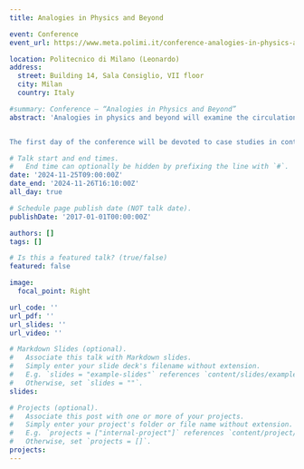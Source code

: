 ```yaml
---
title: Analogies in Physics and Beyond

event: Conference
event_url: https://www.meta.polimi.it/conference-analogies-in-physics-and-beyond/

location: Politecnico di Milano (Leonardo)
address:
  street: Building 14, Sala Consiglio, VII floor
  city: Milan
  country: Italy

#summary: Conference – “Analogies in Physics and Beyond”
abstract: 'Analogies in physics and beyond will examine the circulation of models within and across the sciences. Leading contemporary epistemologists will analyse the process of exchanging scientific knowledge from one field to another, detailing the challenges that often stand in the way of such transfers, as well as the opportunities that emerge from current research. The overarching aim is to dig deeper into the creative side of scientific thinking while tackling the philosophical questions that successful exchanges raise.


The first day of the conference will be devoted to case studies in contemporary physics, with talks on symmetry-breaking, quantum mechanics and black hole thermodynamics. The second day will move past physics to discuss relevant examples of analogies in biology, economics, robotics and AI. For its theme and ambition, the conference aims to be useful not only to specialists in epistemology but also to scientists and educators interested in the cognitive and social foundations of scientific research.'

# Talk start and end times.
#   End time can optionally be hidden by prefixing the line with `#`.
date: '2024-11-25T09:00:00Z'
date_end: '2024-11-26T16:10:00Z'
all_day: true

# Schedule page publish date (NOT talk date).
publishDate: '2017-01-01T00:00:00Z'

authors: []
tags: []

# Is this a featured talk? (true/false)
featured: false

image:
  focal_point: Right

url_code: ''
url_pdf: ''
url_slides: ''
url_video: ''

# Markdown Slides (optional).
#   Associate this talk with Markdown slides.
#   Simply enter your slide deck's filename without extension.
#   E.g. `slides = "example-slides"` references `content/slides/example-slides.md`.
#   Otherwise, set `slides = ""`.
slides:

# Projects (optional).
#   Associate this post with one or more of your projects.
#   Simply enter your project's folder or file name without extension.
#   E.g. `projects = ["internal-project"]` references `content/project/deep-learning/index.md`.
#   Otherwise, set `projects = []`.
projects:
---
```

